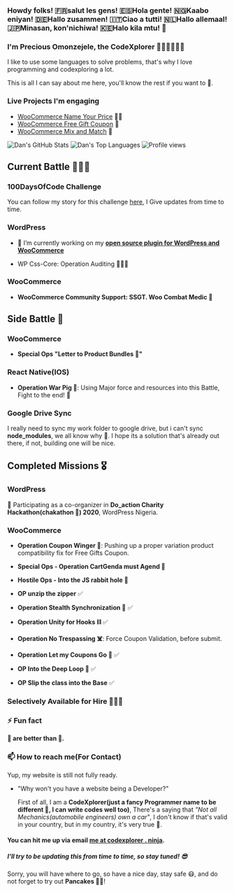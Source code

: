 ### Howdy folks!  🇫🇷salut les gens!  🇪🇸Hola gente!  🇳🇬Kaabo eniyan!  🇩🇪Hallo zusammen!  🇮🇹Ciao a tutti!  🇳🇱Hallo allemaal!  🇯🇵Minasan, kon'nichiwa!  🇰🇪Halo kila mtu! 👋

### I'm Precious Omonzejele, the CodeXplorer 🤾🏽‍♂️🥞🦜🤡
I like to use some languages to solve problems, that's why I love programming and codexploring a lot.

This is all I can say about me here, you'll know the rest if you want to 🦜.

### Live Projects I'm engaging 
 - [WooCommerce Name Your Price](https://woocommerce.com/products/name-your-price/) 📝💸
 - [WooCommerce Free Gift Coupon](https://woocommerce.com/products/free-gift-coupons/) 🧧
 - [WooCommerce Mix and Match](https://woocommerce.com/products/woocommerce-mix-and-match-products/) 🧳

![Dan's GitHub Stats](https://github-readme-stats.vercel.app/api?username=preciousomonze&theme=cobalt&show_icons=true&&line_height=40)
![Dan's Top Languages](https://github-readme-stats.vercel.app/api/top-langs/?username=preciousomonze&theme=cobalt&show_icons=true)
![Profile views](https://gpvc.arturio.dev/preciousomonze) 


## Current Battle 🦸🏽‍♂️

### 100DaysOfCode Challenge
You can follow my story for this challenge [here](https://twitter.com/preciousomonze/status/1309161055692750858), I Give updates from time to time.

### WordPress
 - 🔭 I’m currently working on my **[open source plugin for WordPress and WooCommerce](https://wordpress.org/plugins/woo-phone-validator)**

 - WP Css-Core: Operation Auditing 🕵🏼‍♂️

### WooCommerce
 - **WooCommerce Community Support: SSGT. Woo Combat Medic 🚒**


## Side Battle 🤺
### WooCommerce
 - **Special Ops "Letter to Product Bundles 📝"**

### React Native(IOS)
 - **Operation War Pig 🐽**: Using Major force and resources into this Battle, Fight to the end! 🤺

### Google Drive Sync
 I really need to sync my work folder to google drive, but i can't sync **node_modules**, we all know why 🤧.
 I hope its a solution that's already out there, if not, building one will be nice.

## Completed Missions 🎖

### WordPress
🔭 Participating as a co-organizer in **Do_action Charity Hackathon(chakathon 🌝) 2020**, WordPress Nigeria.

### WooCommerce
 - **Operation Coupon Winger 🧧**: Pushing up a proper variation product compatibility fix for Free Gifts Coupon.
 - **Special Ops - Operation CartGenda must Agend 🐳**
 - **Hostile Ops - Into the JS rabbit hole 🐰**
 - **OP unzip the zipper** ✅
 - **Operation Stealth Synchronization 🐍** ✅
 
 - **Operation Unity for Hooks ⛓** ✅

 - **Operation No Trespassing ☠️**: Force Coupon Validation, before submit.

- **Operation Let my Coupons Go 🐗** ✅

 - **OP Into the Deep Loop 🤿** ✅

 - **OP Slip the class into the Base** ✅



### Selectively Available for Hire 💅🏽😎

### ⚡ Fun fact
**🥞 are better than 🍕.**

### 📫 How to reach me(For Contact)
Yup, my website is still not fully ready.
 - "Why won't you have a website being a Developer?"

    First of all, I am a **CodeXplorer(just a fancy Programmer name to be different 🌝, I can write codes well too)**, There's a saying that _"Not all Mechanics(automobile engineers) own a car"_, I don't know if that's valid in your country, but in my country, it's very true 💯.


#### You can hit me up via email [me at codexplorer . ninja](mailto:me@codexplorer.ninja).

<!--
**Preciousomonze/preciousomonze** is a ✨ _special_ ✨ repository because its `README.md` (this file) appears on your GitHub profile.

Here are some ideas to get you started:

- 🔭 I’m currently working on ...
- 🌱 I’m currently learning ...
- 👯 I’m looking to collaborate on ...
- 🤔 I’m looking for help with ...
- 💬 Ask me about ...
- 📫 How to reach me: ...
- 😄 Pronouns: ...
- ⚡ Fun fact: ...
-->

##### I'll try to be updating this from time to time, so stay tuned! 😎
 Sorry, you will have where to go, so have a nice day, stay safe 😷, and do not forget to try out **Pancakes 💪🥞**!

